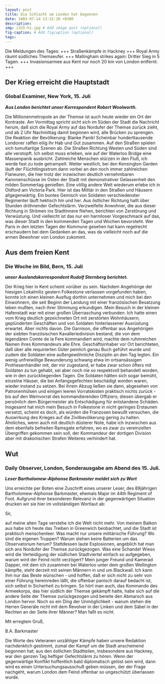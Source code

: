 ```yaml
---
layout: post
title: Die Schlacht um London hat begonnen 
date: 1883-07-14 13:32:20 +0300
description: 
img: i325-hi.jpg # Add image post (optional)
fig-caption: # Add figcaption (optional)
tags: 
---
```

Die Meldungen des Tages: +++ Straßenkämpfe in Hackney +++ Royal Army räumt südliches Themseufer. +++ Mallingham strikes again: Dritter Sieg in 5 Tagen. +++ Invasionsarmee aus Kent nur noch 20 km von London entfernt. +++ 

## Der Krieg erreicht die Hauptstadt

### Global Examiner, New York, 15. Juli

***Aus London berichtet unser Korrespondent Robert Woolworth.***

Die Millionenmetropole an der Themse ist auch heute wieder ein Ort der Kontraste. Am Vormittag spricht sicht sich im Süden der Stadt die Nachricht herum, daß sich die Royal Army auf das Nordufer der Themse zurück zieht, und ab 2 Uhr Nachmittag damit beginnen wird, alle Brücken zu sprengen. Die Reaktion der Bevölkerung: Blanke Panik! Scheinbar hunderttausende Londoner raffen eilig ihr Hab und Gut zusammen. Auf den Straßen spielen sich tumultartige Szenen ab. Die Straßen Richtung Westen und Süden sind alle verstopft. Ich selbst muss erleben, wie auf der Waterloo Bridge eine Massenpanik ausbricht. Zahlreiche Menschen stürzen in den Fluß, ich werde fast zu tode getrampelt. Weiter westlich, bei den Kensington Garden läuft der Flüchtlingsstrom dann vorbei an den noch immer zahlreichen Flaneuren, die hier trotz der inzwischen deutlich vernehmbaren Kanonenschüsse im Osten der Stadt mit demonstrativer Gelassenheit den milden Sommertag genießen. Eine völlig andere Welt wiederum erlebe ich in Oldford am Victoria Park. Hier ist das Militär in den Straßen und Häusern allgegenwärtig. Ein buntes Gemisch von Soldaten verschiedenster Regimenter läuft hektisch hin und her. Aus östlicher Richtung hallt über Stunden dröhnender Gefechtslärm. Verzweifelte Anwohner, die aus dieser Richtung in Strömen ins Stadtinnere fliehen, berichten von Zerstörung und Verwüstung. Und vielleicht ist das nur ein harmloser Vorgeschmack auf das, was dieser Stadt in den kommenden Tagen und Wochen bevorsteht. Wer Paris in den letzten Tagen der Kommune gesehen hat kann regelrecht erschaudern bei dem Gedanken an das, was da vielleicht noch auf die armen Bewohner von London zukommt.


## Aus dem freien Kent

### Die Woche im Bild, Bern, 15. Juli

***unser Auslandskorrespondent Rudolf Sternberg berichtet.***

Der Krieg hier in Kent scheint vorüber zu sein. Nachdem Angehörige der hiesigen Lokalmiliz gestern Folkestone verlassen vorgefunden haben, konnte ich einen kleinen Ausflug dorthin unternehmen und mich bei den Einwohnern, die seit Beginn der Landung mit einer französischen Besatzung leben mußten, nach ihrer Stimmung erkundigen. Mein Besuch in der kleinen Hafenstadt war mit einer großen Überraschung verbunden. Ich hatte einen vom Krieg deutlich gezeichneten Ort mit zerstörten Wohnhäusern, geplünderten Geschäften und von Soldaten hinterlassener Ausrüstung erwartet. Aber nichts davon. Die Garnison, die offenbar aus Angehörigen der siebten französischen Kavalleriedivision bestand, die von dem legendären Comte de la Fere kommandiert wird, machte dem ruhmreichen Namen ihres Kommandeurs alle Ehre. Geschäftsinhaber vor Ort berichteten, daß über alle requirierten Güter peinlich genau Buch geführt wurde und zudem die Soldaten eine außergewöhnliche Disziplin an den Tag legten. Ein wenig unfreiwillige Bewunderung schwang etwa im ortsansässigen Prothesenhändler mit, der mir zugestand, er habe zwar schon öfters mit Soldaten zu tun gehabt, sei aber noch nie so respektvoll behandelt worden, wie in den zurückliegenden Tagen. Die Soldaten hätten sich sogar bemüht, einzelne Häuser, die bei Anfangsgefechten beschädigt worden waren, wieder instand zu setzen. Bei ihrem Abzug ließen sie dann, abgesehen von Patronenhülsen und einigen leeren Vorratskisten praktisch nichts zurück - bis auf den Weinvorrat des kommandierenden Offiziers; diesen übergab er persönlich dem Bürgermeister als Entschädigung für entstandene Schäden. Insgesamt hat mich mein Besuch in Folkestone in nicht geringes Erstaunen versetzt, scheint es doch, als würden die Franzosen bewußt versuchen, die Auswirkung des Krieges auf die Zivilbevölkerung gering zu halten. Ähnliches, wenn auch mit deutlich düsterer Note, habe ich inzwischen aus dem ebenfalls befreiten Ramsgate erfahren, wo es zwar zu vereinzelten Übergriffen gekommen sein soll, der Kommandeur der dortigen Division aber mit drakonischen Strafen Weiteres verhindert hat.


## Wut

### Daily Observer, London, Sonderausgabe am Abend des 15. Juli.

***Leser Bartholomew-Alphonse Barkmaster meldet sich zu Wort***

Uns erreichte per Boten eine Zuschrift eines unserer Leser, des 89jährigen Bartholomew-Alphonse Barkmaster, ehemals Major im 44th Regiment of Foot. Aufgrund ihrer besonderen Relevanz in der gegenwärtigen Situation drucken wir sie hier im vollständigen Wortlaut ab:

Sir,

auf meine alten Tage verstehe ich die Welt nicht mehr. Von meinem Balkon aus habe ich heute das Treiben in Greenwich beobachtet, und die Stadt ist praktisch menschenleer. Was macht nur unsere militärische Führung? Wo sind die eigenen Truppen? Warum stehen keine Batterien um das Observatorium herum? Stattdessen laute Explosionen, angeblich hat man sich ans Nordufer der Themse zurückgezogen. Was eine Schande! Wieso wird die Verteidigung der südlichen Stadtviertel einfach so aufgegeben, warum wird der Feind nicht verzögert? Mein junger Freund und Kamerad Dapper, mit dem ich zusammen bei Waterloo unter dem großen Wellington kämpfte, steht derzeit mit seinen Männern in und um Blackwall. Ich kann ihm nur das Beste wünschen - und hoffen, daß er sich nicht zu sehr von einer Führung hereinreden läßt, die offenbar panisch darauf bedacht ist, sich selbst in Sicherheit zu bringen. So hört man auch, das Kommando des Armeekorps, das hier südlich der Themse gekämpft hatte, habe sich auf die andere Seite der Themse zurückgezogen und bereite den Abmarsch aus London hervor. Noch so ein Ding der Unmöglichkeit - warum stehen die Herren Generäle nicht mit dem Revolver in der Linken und dem Säbel in der Rechten an der Seite ihrer Männer? Man faßt es nicht.

Mit erregtem Gruß,

B.A. Barkmaster

Die Worte des Veteranen unzähliger Kämpfe haben unsere Redaktion nachdenklich gestimmt, zumal der Kampf um die Stadt anscheinend begonnen hat; aus den östlichen Stadtteilen, insbesondere aus Hackney, war den ganzen Tag heftiger Gefechtslärm zu hören. Wenn der gegenwärtige Konflikt hoffentlich bald diplomatisch gelöst sein wird, dann wird es einen Untersuchungsausschuß geben müssen, der der Frage nachgeht, warum London dem Feind offenbar so ungeschützt überlassen wurde. 

